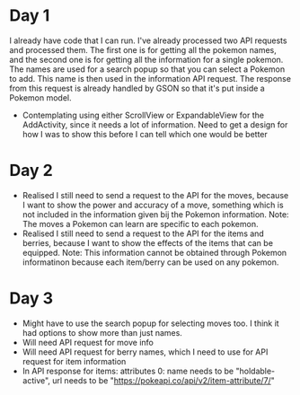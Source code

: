 # Day 1
I already have code that I can run. I've already processed two API requests and processed them. The first one is for getting all the pokemon names, and the second one is for getting all the information for a single pokemon. The names are used for a search popup so that you can select a Pokemon to add. This name is then used in the information API request. The response from this request is already handled by GSON so that it's put inside a Pokemon model.
- Contemplating using either ScrollView or ExpandableView for the AddActivity, since it needs a lot of information. Need to get a design for how I was to show this before I can tell which one would be better

# Day 2
- Realised I still need to send a request to the API for the moves, because I want to show the power and accuracy of a move, something which is not included in the information given bij the Pokemon information. Note: The moves a Pokemon can learn are specific to each pokemon.
- Realised I still need to send a request to the API for the items and berries, because I want to show the effects of the items that can be equipped. Note: This information cannot be obtained through Pokemon informatinon because each item/berry can be used on any pokemon.

# Day 3
- Might have to use the search popup for selecting moves too. I think it had options to show more than just names.
- Will need API request for move info
- Will need API request for berry names, which I need to use for API request for item information
- In API response for items: attributes 0: name needs to be "holdable-active", url needs to be "https://pokeapi.co/api/v2/item-attribute/7/"

